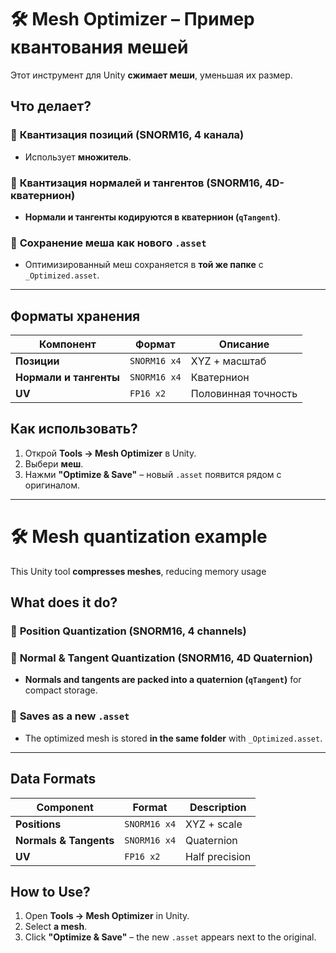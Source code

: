 # 🛠 Mesh Optimizer – Пример квантования мешей

Этот инструмент для Unity **сжимает меши**, уменьшая их размер.

##  Что делает?
### 🔹 **Квантизация позиций (SNORM16, 4 канала)**
- Использует **множитель**.

### 🔹 **Квантизация нормалей и тангентов (SNORM16, 4D-кватернион)**
- **Нормали и тангенты кодируются в кватернион (`qTangent`)**.

### 🔹 **Сохранение меша как нового `.asset`**
- Оптимизированный меш сохраняется в **той же папке** с `_Optimized.asset`.

---

##  **Форматы хранения**
| **Компонент**     | **Формат**      | **Описание** |
|------------------|---------------|-------------|
| **Позиции**     | `SNORM16 x4`   | XYZ + масштаб |
| **Нормали и тангенты** | `SNORM16 x4` | Кватернион |
| **UV**          | `FP16 x2`      | Половинная точность |



##  **Как использовать?**
1. Открой **Tools → Mesh Optimizer** в Unity.
2. Выбери **меш**.
3. Нажми **"Optimize & Save"** – новый `.asset` появится рядом с оригиналом.

---

# 🛠 Mesh quantization example

This Unity tool **compresses meshes**, reducing memory usage

##  What does it do?
### 🔹 **Position Quantization (SNORM16, 4 channels)**


### 🔹 **Normal & Tangent Quantization (SNORM16, 4D Quaternion)**
- **Normals and tangents are packed into a quaternion (`qTangent`)** for compact storage.


### 🔹 **Saves as a new `.asset`**
- The optimized mesh is stored **in the same folder** with `_Optimized.asset`.

---

##  **Data Formats**
| **Component**     | **Format**      | **Description** |
|------------------|---------------|-------------|
| **Positions**     | `SNORM16 x4`   | XYZ + scale |
| **Normals & Tangents** | `SNORM16 x4` | Quaternion |
| **UV**          | `FP16 x2`      | Half precision |




##  **How to Use?**
1. Open **Tools → Mesh Optimizer** in Unity.
2. Select **a mesh**.
3. Click **"Optimize & Save"** – the new `.asset` appears next to the original.
